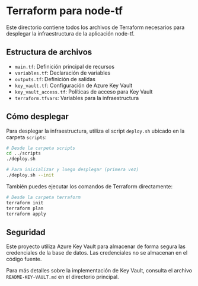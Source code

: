 # Terraform para node-tf

Este directorio contiene todos los archivos de Terraform necesarios para desplegar la infraestructura de la aplicación node-tf.

## Estructura de archivos

- `main.tf`: Definición principal de recursos
- `variables.tf`: Declaración de variables
- `outputs.tf`: Definición de salidas
- `key_vault.tf`: Configuración de Azure Key Vault
- `key_vault_access.tf`: Políticas de acceso para Key Vault
- `terraform.tfvars`: Variables para la infraestructura

## Cómo desplegar

Para desplegar la infraestructura, utiliza el script `deploy.sh` ubicado en la carpeta `scripts`:

```bash
# Desde la carpeta scripts
cd ../scripts
./deploy.sh

# Para inicializar y luego desplegar (primera vez)
./deploy.sh --init
```

También puedes ejecutar los comandos de Terraform directamente:

```bash
# Desde la carpeta terraform
terraform init
terraform plan
terraform apply
```

## Seguridad

Este proyecto utiliza Azure Key Vault para almacenar de forma segura las credenciales de la base de datos. Las credenciales no se almacenan en el código fuente.

Para más detalles sobre la implementación de Key Vault, consulta el archivo `README-KEY-VAULT.md` en el directorio principal.
